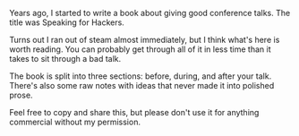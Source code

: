 Years ago, I started to write a book about giving good conference talks. The
title was Speaking for Hackers. 

Turns out I ran out of steam almost immediately, but I think what's here is
worth reading. You can probably get through all of it in less time than it
takes to sit through a bad talk. 

The book is split into three sections: before, during, and after your talk.
There's also some raw notes with ideas that never made it into polished prose.

Feel free to copy and share this, but please don't use it for anything
commercial without my permission.
